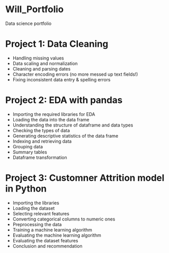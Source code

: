 # Will_Portfolio
Data science portfolio

# Project 1: Data Cleaning 
* Handling missing values
* Data scaling and normalization
* Cleaning and parsing dates
* Character encoding errors (no more messed up text fields!)
* Fixing inconsistent data entry & spelling errors

# Project 2: EDA with pandas
* Importing the required libraries for EDA
* Loading the data into the data frame
* Understanding the structure of dataframe and data types
* Checking the types of data 
* Generating descriptive statistics of the data frame
* Indexing and retrieving data
* Grouping data
* Summary tables
* Dataframe transformation

# Project 3: Customner Attrition model in Python
* Importing the libraries
* Loading the dataset
* Selecting relevant features
* Converting categorical columns to numeric ones
* Preprocessing the data
* Training a machine learning algorithm
* Evaluating the machine learning algorithm
* Evaluating the dataset features
* Conclusion and recommendation






























